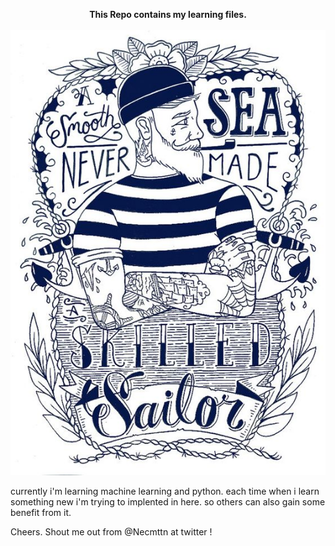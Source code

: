 <p align="center">
	<b>This Repo contains my learning files.</b>
	<br><br>
	<img src="https://github.com/Necmttn/learning/blob/master/banner.jpg">
</p>

currently i'm learning machine learning and python.
each time when i learn something new i'm trying to implented in here. so others can also gain some benefit from it. 

Cheers. 
Shout me out from @Necmttn at twitter ! 


